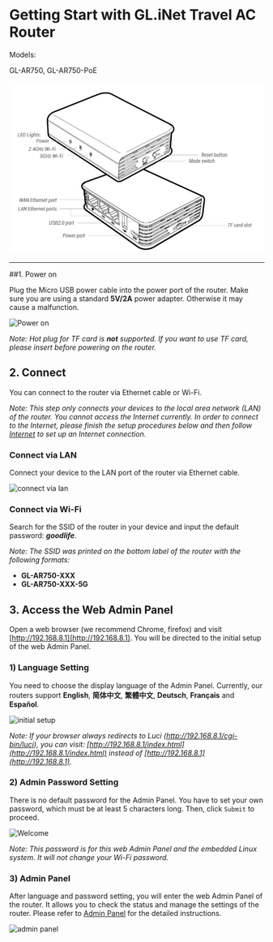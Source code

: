 # Getting Start with GL.iNet Travel AC Router

Models:

GL-AR750, GL-AR750-PoE

![router](src/first-time_setup/router.jpg)



---

##1. Power on 

Plug the Micro USB power cable into the power port of the router. Make sure you are using a standard **5V/2A** power adapter. Otherwise it may cause a malfunction.

![Power on](https://static.gl-inet.com/docs/en/3/setup/travel_ac_router/first-time_setup/power1.jpg)



*Note: Hot plug for TF card is **not** supported. If you want to use TF card, please insert before powering on the router.*



## 2. Connect 

You can connect to the router via Ethernet cable or Wi-Fi.

*Note: This step only connects your devices to the local area network (LAN) of the router. You cannot access the Internet currently. In order to connect to the Internet, please finish the setup procedures below and then follow [Internet](internet.md) to set up an Internet connection.*



### Connect via LAN 
Connect your device to the LAN port of the router via Ethernet cable.

![connect via lan](https://static.gl-inet.com/docs/en/3/setup/travel_ac_router/first-time_setup/connect.jpg)



### Connect via Wi-Fi
Search for the SSID of the router in your device and input the default password: ***goodlife***.

*Note: The SSID was printed on the bottom label of the router with the following formats:*

- **GL-AR750-XXX**
- **GL-AR750-XXX-5G**




## 3. Access the Web Admin Panel

Open a web browser (we recommend Chrome, firefox) and visit [http://192.168.8.1](http://192.168.8.1). You will be directed to the initial setup of the web Admin Panel.



### 1) Language Setting
You need to choose the display language of the Admin Panel. Currently, our routers support **English**, **简体中文**, **繁體中文**, **Deutsch**, **Français** and **Español**.

![initial setup](https://static.gl-inet.com/docs/en/3/setup/travel_ac_router/first-time_setup/welcome.jpg)

*Note: If your browser always redirects to Luci (http://192.168.8.1/cgi-bin/luci), you can  visit: [http://192.168.8.1/index.html](http://192.168.8.1/index.html) instead of [http://192.168.8.1](http://192.168.8.1).*

  

### 2) Admin Password Setting
There is no default password for the Admin Panel. You have to set your own password, which must be at least 5 characters long. Then, click `Submit` to proceed.

![Welcome](https://static.gl-inet.com/docs/en/3/setup/first-time_setup/password.jpg)

*Note: This password is for this web Admin Panel and the embedded Linux system. It will not change your Wi-Fi password.*



### 3) Admin Panel
After language and password setting, you will enter the web Admin Panel of the router. It allows you to check the status and manage the settings of the router. Please refer to [Admin Panel](internet.md) for the detailed instructions.

![admin panel](https://static.gl-inet.com/docs/en/3/setup/travel_ac_router/first-time_setup/main_ui.jpg)
